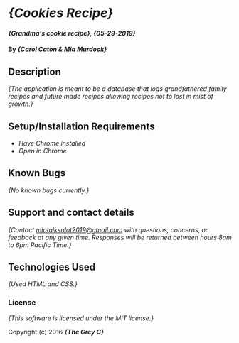 # _{Cookies Recipe}_

#### _{Grandma's cookie recipe}, {05-29-2019}_

#### By _**{Carol Caton & Mia Murdock}**_

## Description

_{The application is meant to be a database that logs grandfathered family recipes and future made recipes allowing recipes not to lost in mist of growth.}_

## Setup/Installation Requirements

* _Have Chrome installed_
* _Open in Chrome_


## Known Bugs

_{No known bugs currently.}_

## Support and contact details

_{Contact miatalksalot2019@gmail.com with questions, concerns, or feedback at any given time. Responses will be returned between hours 8am to 6pm Pacific Time.}_

## Technologies Used

_{Used HTML and CSS.}_

### License

*{This software is licensed under the MIT license.}*

Copyright (c) 2016 **_{The Grey C}_**
